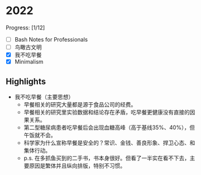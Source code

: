 # 2022

Progress: [1/12]

- [ ] Bash Notes for Professionals
- [ ] 鸟瞰古文明
- [x] 我不吃早餐
- [x] Minimalism

## Highlights

- 我不吃早餐（主要思想）
  - 早餐相关的研究大量都是源于食品公司的经费。
  - 早餐相关的研究里实验数据和结论存在矛盾，吃早餐更健康没有直接的因果关系。
  - 第二型糖尿病患者吃早餐后会出现血糖高峰（高于基线35%、40%），但午饭就不会。
  - 科学家为什么宣称早餐是安全的？常识、金钱、善良形象、捍卫心态、和集体行动。
  - p.s. 在多抓鱼买到的二手书，书本身很好。但看了一半实在看不下去，主要原因是繁体并且纵向排版，特别不习惯。
